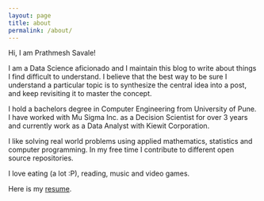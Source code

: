 ```yaml
---
layout: page
title: about
permalink: /about/
---
```


Hi, I am Prathmesh Savale!

I am a Data Science aficionado and I maintain this blog to write about things I find difficult to understand.
I believe that the best way to be sure I understand a particular topic is to synthesize the central idea into
a post, and keep revisiting it to master the concept. 

I hold a bachelors degree in Computer Engineering from University of Pune. I have worked with Mu Sigma Inc. as a 
Decision Scientist for over 3 years and currently work as a Data Analyst with Kiewit Corporation.

I like solving real world problems using applied mathematics, statistics and computer programming. In my free time I
contribute to different open source repositories. 

I love eating (a lot :P), reading, music and video games.

Here is my [resume](/assets/Prathmesh_Savale_CV.pdf).